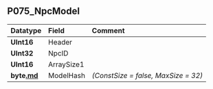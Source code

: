 ## P075\_NpcModel ##
| **Datatype** | **Field** | **Comment** |
|:-------------|:----------|:------------|
| **UInt16** | Header |  |
| **UInt32** | NpcID |  |
| **UInt16** | ArraySize1 |  |
| **byte[.md](.md)** | ModelHash | _(ConstSize = false, MaxSize = 32)_ |